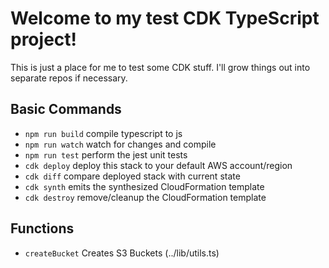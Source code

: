 # Welcome to my test CDK TypeScript project!
This is just a place for me to test some CDK stuff. 
I'll grow things out into separate repos if necessary. 


## Basic Commands
 * `npm run build`   compile typescript to js
 * `npm run watch`   watch for changes and compile
 * `npm run test`    perform the jest unit tests
 * `cdk deploy`      deploy this stack to your default AWS account/region
 * `cdk diff`        compare deployed stack with current state
 * `cdk synth`       emits the synthesized CloudFormation template
* `cdk destroy`      remove/cleanup the CloudFormation template

## Functions
 * `createBucket`   Creates S3 Buckets (../lib/utils.ts)
